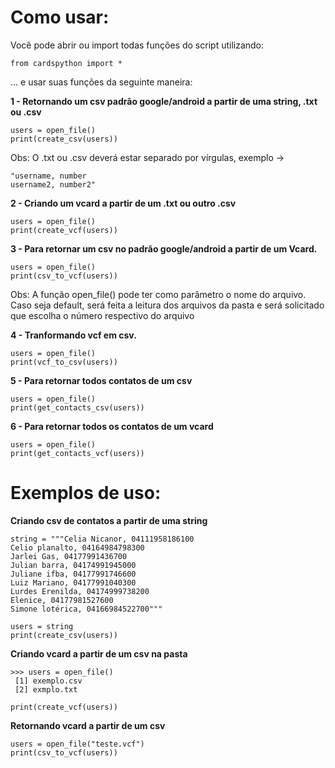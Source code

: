 # Como usar:
Você pode abrir ou import todas funções do script utilizando: 
```
from cardspython import *
````
... e usar suas funções da seguinte maneira:

**1 - Retornando um csv padrão google/android a partir de uma string, .txt ou .csv**
```
users = open_file()
print(create_csv(users))
```
Obs: O .txt ou .csv deverá estar separado por vírgulas, exemplo -> 
```
"username, number
username2, number2"
```
**2 - Criando um vcard a partir de um .txt ou outro .csv**
```
users = open_file()
print(create_vcf(users))
```

**3 - Para retornar um csv no padrão google/android a partir de um Vcard.**
```
users = open_file()
print(csv_to_vcf(users))
```
 Obs: A função open_file() pode ter como parâmetro o nome do arquivo. Caso seja default, será feita a leitura dos arquivos da pasta e será solicitado que escolha o número respectivo do arquivo
 
**4 - Tranformando vcf em csv.**
```
users = open_file()
print(vcf_to_csv(users))
```

**5 - Para retornar todos contatos de um csv**
```
users = open_file()
print(get_contacts_csv(users))
```

**6 - Para retornar todos os contatos de um vcard**
```
users = open_file()
print(get_contacts_vcf(users))
```

# Exemplos de uso:
**Criando csv de contatos a partir de uma string**
```
string = """Celia Nicanor, 04111958186100
Celio planalto, 04164984798300
Jarlei Gas, 04177991436700
Julian barra, 04174991945000
Juliane ifba, 04177991746600
Luiz Mariano, 04177991040300
Lurdes Erenilda, 04174999738200
Elenice, 04177981527600
Simone lotérica, 04166984522700"""

users = string
print(create_csv(users))
```

**Criando vcard a partir de um csv na pasta**
```
>>> users = open_file()
 [1] exemplo.csv
 [2] exmplo.txt
    
print(create_vcf(users))
```

**Retornando vcard a partir de um csv**
```
users = open_file("teste.vcf")
print(csv_to_vcf(users))
```

